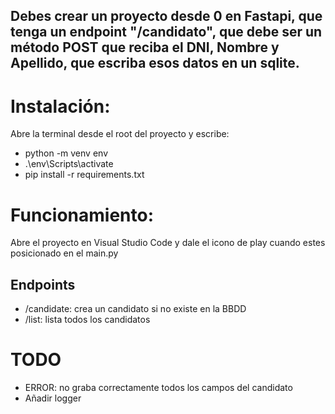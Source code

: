 ## Debes crear un proyecto desde 0 en Fastapi, que tenga un endpoint "/candidato", que debe ser un método POST que reciba el DNI, Nombre y Apellido, que escriba esos datos en un sqlite.

# Instalación:
Abre la terminal desde el root del proyecto y escribe:
- python -m venv env
- .\env\Scripts\activate
- pip install -r requirements.txt

# Funcionamiento:
Abre el proyecto en Visual Studio Code y dale el icono de play cuando estes posicionado en el main.py
## Endpoints
- /candidate: crea un candidato si no existe en la BBDD
- /list: lista todos los candidatos

# TODO
- ERROR: no graba correctamente todos los campos del candidato
- Añadir logger


